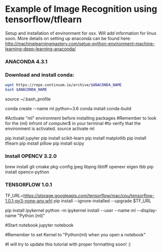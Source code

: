 
# Example of Image Recognition using tensorflow/tflearn

Setup and installation of environment for osx. Will add information for 
linux soon. More details on setting up anaconda can be found here:
<http://machinelearningmastery.com/setup-python-environment-machine-learning-deep-learning-anaconda/>


### ANACONDA 4.3.1 
### Download and install conda:
```ANACONDA_NAME=Anaconda3-4.3.1-MacOSX-x86_64.sh
wget https://repo.continuum.io/archive/$ANACONDA_NAME
bash $ANACONDA_NAME
```

source ~/.bash_profile

conda create --name ml python=3.6
conda install conda-build

#Activate "ml" environment before installing packages
#Remember to look for the (ml) infront of computer$ in your terminal
#to verify that the environment is activated.
source activate ml

pip install jupyter
pip install scikit-learn
pip install matplotlib
pip install tflearn
pip install pillow
pip install scipy

### Install OPENCV 3.2.0 ###
brew install git cmake pkg-config jpeg libpng libtiff openexr eigen tbb
pip install opencv-python

### TENSORFLOW 1.0.1 ###
TF_URL=https://storage.googleapis.com/tensorflow/mac/cpu/tensorflow-1.0.1-py3-none-any.whl
pip install --ignore-installed --upgrade $TF_URL

pip install ipykernel
python -m ipykernel install --user --name ml --display-name "Python (ml)"

#Start notebook
jupyter notebook

#Remember to set Kernel to "Python(ml) when you open a notebook"

#I will try to update this tutorial with proper formatting soon! :)
